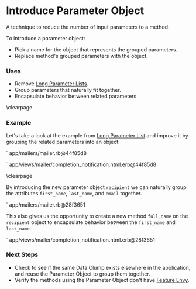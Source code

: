 # Introduce Parameter Object

A technique to reduce the number of input parameters to a method.

To introduce a parameter object:

* Pick a name for the object that represents the grouped parameters.
* Replace method's grouped parameters with the object.

### Uses

* Remove [Long Parameter Lists](#long-parameter-list).
* Group parameters that naturally fit together.
* Encapsulate behavior between related parameters.

\clearpage

### Example

Let's take a look at the example from [Long Parameter List](#long-parameter-list) and
improve it by grouping the related parameters into an object:

` app/mailers/mailer.rb@44f85d8

` app/views/mailer/completion_notification.html.erb@44f85d8

\clearpage

By introducing the new parameter object `recipient` we can naturally group the
attributes `first_name`, `last_name`, and `email` together.

` app/mailers/mailer.rb@28f3651

This also gives us the opportunity to create a new method `full_name` on the `recipient`
object to encapsulate behavior between the `first_name` and `last_name`.

` app/views/mailer/completion_notification.html.erb@28f3651

### Next Steps

* Check to see if the same Data Clump exists elsewhere in the application, and
 reuse the Parameter Object to group them together.
* Verify the methods using the Parameter Object don't have [Feature Envy](#feature-envy).
